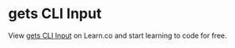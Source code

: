 # gets CLI Input
<p class='util--hide'>View <a href='https://learn.co/lessons/phrg-ruby-gets-input'>gets CLI Input</a> on Learn.co and start learning to code for free.</p>
